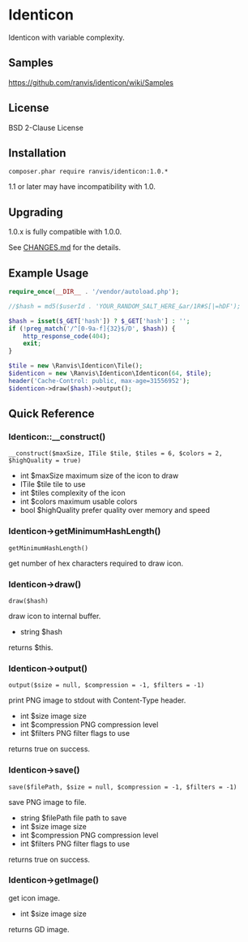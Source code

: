 # Identicon

Identicon with variable complexity.


## Samples

https://github.com/ranvis/identicon/wiki/Samples


## License

BSD 2-Clause License


## Installation

`
composer.phar require ranvis/identicon:1.0.*
`

1.1 or later may have incompatibility with 1.0.

## Upgrading

1.0.x is fully compatible with 1.0.0.

See [CHANGES.md](CHANGES.md) for the details.

## Example Usage

```php
require_once(__DIR__ . '/vendor/autoload.php');

//$hash = md5($userId . 'YOUR_RANDOM_SALT_HERE_&ar/1R#S[|=hDF');

$hash = isset($_GET['hash']) ? $_GET['hash'] : '';
if (!preg_match('/^[0-9a-f]{32}$/D', $hash)) {
	http_response_code(404);
	exit;
}

$tile = new \Ranvis\Identicon\Tile();
$identicon = new \Ranvis\Identicon\Identicon(64, $tile);
header('Cache-Control: public, max-age=31556952');
$identicon->draw($hash)->output();
```

## Quick Reference

### Identicon::__construct()

`__construct($maxSize, ITile $tile, $tiles = 6, $colors = 2, $highQuality = true)`

* int $maxSize maximum size of the icon to draw
* ITile $tile tile to use
* int $tiles complexity of the icon
* int $colors maximum usable colors
* bool $highQuality prefer quality over memory and speed

### Identicon->getMinimumHashLength()

`getMinimumHashLength()`

get number of hex characters required to draw icon.

### Identicon->draw()

`draw($hash)`

draw icon to internal buffer.

* string $hash

returns $this.

### Identicon->output()

`output($size = null, $compression = -1, $filters = -1)`

print PNG image to stdout with Content-Type header.

* int $size image size
* int $compression PNG compression level
* int $filters PNG filter flags to use

returns true on success.

### Identicon->save()

`save($filePath, $size = null, $compression = -1, $filters = -1)`

save PNG image to file.

* string $filePath file path to save
* int $size image size
* int $compression PNG compression level
* int $filters PNG filter flags to use

returns true on success.

### Identicon->getImage()

get icon image.

* int $size image size

returns GD image.
